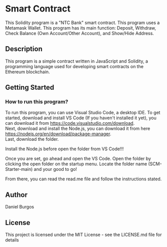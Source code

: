 # Smart Contract
This Solidity program is a "NTC Bank" smart contract. This program uses a Metamask Wallet. This program has its main function: Deposit, Withdraw, Check Balance (Own Account/Other Account), and Show/Hide Address.
## Description
This program is a simple contract written in JavaScript and Solidity, a programming language used for developing smart contracts on the Ethereum blockchain.

## Getting Started  
### How to run this program?
To run this program, you can use Visual Studio Code, a desktop IDE. To get started, download and install VS Code (If you haven't installed it yet), you can download it from https://code.visualstudio.com/download.  
Next, download and install the Node.js, you can download it from here https://nodejs.org/en/download/package-manager.  
Last, download the folder.

Install the Node.js before open the folder from VS Code!!!

Once you are set, go ahead and open the VS Code. Open the folder by clicking the open folder on the startup menu. Locate the folder name (SCM-Starter-main) and your good to go!

From there, you can read the read.me file and follow the instructions stated. 


## Author
Daniel Burgos


## License
This project is licensed under the MIT License - see the LICENSE.md file for details

